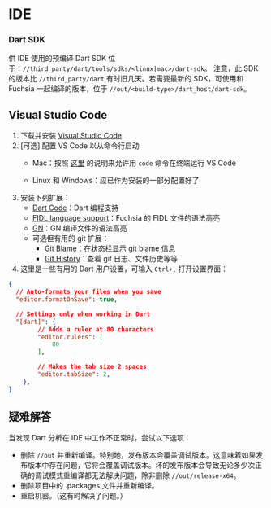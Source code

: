 <!-- # IDEs -->
# IDE

<!--
### Dart SDK

A prebuilt Dart SDK is available for IDE consumption at:
`//third_party/dart/tools/sdks/<linux|mac>/dart-sdk`.
Note that this SDK is sometimes a few days behind the version of
`//third_party/dart`. If you require an up-to-date SDK, one gets built with
Fuchsia at:
`//out/<build-type>/dart_host/dart-sdk`.
-->
### Dart SDK

供 IDE 使用的预编译 Dart SDK 位于：`//third_party/dart/tools/sdks/<linux|mac>/dart-sdk`。
注意，此 SDK 的版本比 `//third_party/dart` 有时旧几天。若需要最新的 SDK，可使用和 Fuchsia 一起编译的版本，位于 `//out/<build-type>/dart_host/dart-sdk`。

<!--
## Visual Studio Code

1. Download and install [Visual Studio Code](https://code.visualstudio.com/)
1. [optional] Setup VS Code to launch from the command line
    * For Macs: To allow running VS Code from the terminal using the `code` command, follow the instructions [here](https://code.visualstudio.com/docs/setup/mac#_launching-from-the-command-line)

    * For Linux and Windows: This should already be done as part of the installation
1. Install the following extensions:
    * [Dart Code](https://marketplace.visualstudio.com/items?itemName=Dart-Code.dart-code): Support for programming in Dart
    * [FIDL language support](https://marketplace.visualstudio.com/items?itemName=fuchsia-authors.language-fidl): Syntax highlighting support for Fuchsia's FIDL files
    * [GN](https://marketplace.visualstudio.com/items?itemName=npclaudiu.vscode-gn): Syntax highlighting for GN build files
    * Optional but helpful git extensions:
      * [Git Blame](https://marketplace.visualstudio.com/items?itemName=waderyan.gitblame): See git blam information in the status bar
      * [Git History](https://marketplace.visualstudio.com/items?itemName=donjayamanne.githistory): View git log, file history, etc.
1. Here are some helpful user settings for Dart, you can open your user settings by typing `Ctrl+,`:
```json
{
  // Auto-formats your files when you save
  "editor.formatOnSave": true,

  // Settings only when working in Dart
  "[dart]": {
        // Adds a ruler at 80 characters
        "editor.rulers": [
            80
        ],

        // Makes the tab size 2 spaces
        "editor.tabSize": 2,
    },
}

```
-->
## Visual Studio Code

1. 下载并安装 [Visual Studio Code](https://code.visualstudio.com/)
1. [可选] 配置 VS Code 以从命令行启动
    * Mac：按照 [这里](https://code.visualstudio.com/docs/setup/mac#_launching-from-the-command-line) 的说明来允许用 `code` 命令在终端运行 VS Code

    * Linux 和 Windows：应已作为安装的一部分配置好了
1. 安装下列扩展：
    * [Dart Code](https://marketplace.visualstudio.com/items?itemName=Dart-Code.dart-code)：Dart 编程支持
    * [FIDL language support](https://marketplace.visualstudio.com/items?itemName=fuchsia-authors.language-fidl)：Fuchsia 的 FIDL 文件的语法高亮
    * [GN](https://marketplace.visualstudio.com/items?itemName=npclaudiu.vscode-gn)：GN 编译文件的语法高亮
    * 可选但有用的 git 扩展：
      * [Git Blame](https://marketplace.visualstudio.com/items?itemName=waderyan.gitblame)：在状态栏显示 git blame 信息
      * [Git History](https://marketplace.visualstudio.com/items?itemName=donjayamanne.githistory)：查看 git 日志、文件历史等等
1. 这里是一些有用的 Dart 用户设置，可输入 `Ctrl+,` 打开设置界面：
```json
{
  // Auto-formats your files when you save
  "editor.formatOnSave": true,

  // Settings only when working in Dart
  "[dart]": {
        // Adds a ruler at 80 characters
        "editor.rulers": [
            80
        ],

        // Makes the tab size 2 spaces
        "editor.tabSize": 2,
    },
}

```

<!--
## Troubleshooting

When you find the Dart analysis is not working properly in your IDE, try the
following:
- Delete `//out` and rebuild. Specifically, a release build overrides a debug
  build. This means that if you have a broken release build, any release build
  overrides a debug build. With a broken release build, no amount of correct
  rebuilding on debug will solve the issue until you delete
  `//out/release-x64`.
- Delete the .packages file in your project and rebuild.
- Reboot your machine.  (This has sometimes fixed the issue.)
-->
## 疑难解答

当发现 Dart 分析在 IDE 中工作不正常时，尝试以下选项：
- 删除 `//out` 并重新编译。特别地，发布版本会覆盖调试版本。这意味着如果发布版本中存在问题，它将会覆盖调试版本。坏的发布版本会导致无论多少次正确的调试模式重编译都无法解决问题，除非删除 `//out/release-x64`。
- 删除项目中的 .packages 文件并重新编译。
- 重启机器。（这有时解决了问题。）